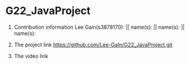 # G22_JavaProject

1. Contribution information
  Lee Gain(s3878170): ||
  name(s): ||
  name(s): ||
  name(s): 
  
2. The project link
  https://github.com/Lee-GaIn/G22_JavaProject.git

3. The video link
